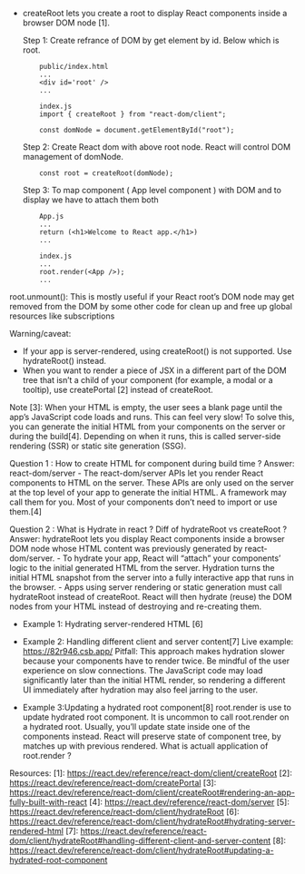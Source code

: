 - createRoot lets you create a root to display React components inside a browser DOM node [1].

    Step 1: Create refrance of DOM by get element by id. Below which is root.
    ```
        public/index.html
        ...
        <div id='root' />
        ...

        index.js
        import { createRoot } from "react-dom/client";

        const domNode = document.getElementById("root");
    ```
    Step 2: Create React dom with above root node. React will control DOM management of domNode.
    ```
        const root = createRoot(domNode);
    ``` 
    Step 3: To map component ( App level component ) with DOM and to display we have to attach them both
    ```
        App.js
        ...
        return (<h1>Welcome to React app.</h1>)
        ...
        
        index.js
        ...
        root.render(<App />);
        ...
    ```

root.unmount(): This is mostly useful if your React root’s DOM node may get removed from the DOM by some other code for clean up and free up global resources like subscriptions

Warning/caveat: 
- If your app is server-rendered, using createRoot() is not supported. Use hydrateRoot() instead.
- When you want to render a piece of JSX in a different part of the DOM tree that isn’t a child of your component (for example, a modal or a tooltip), use createPortal [2] instead of createRoot.


Note [3]: When your HTML is empty, the user sees a blank page until the app’s JavaScript code loads and runs.
This can feel very slow! To solve this, you can generate the initial HTML from your components on the server or during the build[4]. Depending on when it runs, this is called server-side rendering (SSR) or static site generation (SSG).

Question 1 : How to create HTML for component during build time ?
Answer: react-dom/server 
       - The react-dom/server APIs let you render React components to HTML on the server. These APIs are only used on the server at the top level of your app to generate the initial HTML. A framework may call them for you. Most of your components don’t need to import or use them.[4]

Question 2 : What is Hydrate in react ? Diff of hydrateRoot vs createRoot ?
Answer: hydrateRoot lets you display React components inside a browser DOM node whose HTML content was previously generated by react-dom/server.
    -   To hydrate your app, React will “attach” your components’ logic to the initial generated HTML from the server. Hydration turns the initial HTML snapshot from the server into a fully interactive app that runs in the browser.
    -   Apps using server rendering or static generation must call hydrateRoot instead of createRoot. React will then hydrate (reuse) the DOM nodes from your HTML instead of destroying and re-creating them.

- Example 1: Hydrating server-rendered HTML [6]

   
- Example 2: Handling different client and server content[7]
    Live example: https://82r946.csb.app/ 
    Pitfall: This approach makes hydration slower because your components have to render twice. Be mindful of the user experience on slow connections. The JavaScript code may load significantly later than the initial HTML render, so rendering a different UI immediately after hydration may also feel jarring to the user.

- Example 3:Updating a hydrated root component[8]
    root.render is use to update hydrated root component. 
    It is uncommon to call root.render on a hydrated root. Usually, you’ll update state inside one of the components instead.
    React will preserve state of component tree, by matches up with previous rendered.
    What is actuall application of root.render ?

Resources:
[1]: https://react.dev/reference/react-dom/client/createRoot
[2]: https://react.dev/reference/react-dom/createPortal
[3]: https://react.dev/reference/react-dom/client/createRoot#rendering-an-app-fully-built-with-react
[4]: https://react.dev/reference/react-dom/server
[5]: https://react.dev/reference/react-dom/client/hydrateRoot
[6]: https://react.dev/reference/react-dom/client/hydrateRoot#hydrating-server-rendered-html
[7]: https://react.dev/reference/react-dom/client/hydrateRoot#handling-different-client-and-server-content
[8]: https://react.dev/reference/react-dom/client/hydrateRoot#updating-a-hydrated-root-component